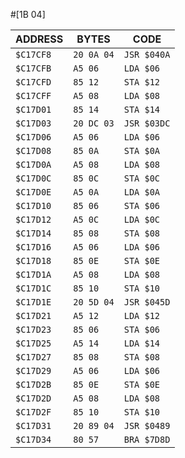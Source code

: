 #[1B 04]

|ADDRESS  |BYTES     |CODE       |
|---------|----------|-----------|
|`$C17CF8`|`20 0A 04`|`JSR $040A`|
|`$C17CFB`|`A5 06   `|`LDA $06  `|
|`$C17CFD`|`85 12   `|`STA $12  `|
|`$C17CFF`|`A5 08   `|`LDA $08  `|
|`$C17D01`|`85 14   `|`STA $14  `|
|`$C17D03`|`20 DC 03`|`JSR $03DC`|
|`$C17D06`|`A5 06   `|`LDA $06  `|
|`$C17D08`|`85 0A   `|`STA $0A  `|
|`$C17D0A`|`A5 08   `|`LDA $08  `|
|`$C17D0C`|`85 0C   `|`STA $0C  `|
|`$C17D0E`|`A5 0A   `|`LDA $0A  `|
|`$C17D10`|`85 06   `|`STA $06  `|
|`$C17D12`|`A5 0C   `|`LDA $0C  `|
|`$C17D14`|`85 08   `|`STA $08  `|
|`$C17D16`|`A5 06   `|`LDA $06  `|
|`$C17D18`|`85 0E   `|`STA $0E  `|
|`$C17D1A`|`A5 08   `|`LDA $08  `|
|`$C17D1C`|`85 10   `|`STA $10  `|
|`$C17D1E`|`20 5D 04`|`JSR $045D`|
|`$C17D21`|`A5 12   `|`LDA $12  `|
|`$C17D23`|`85 06   `|`STA $06  `|
|`$C17D25`|`A5 14   `|`LDA $14  `|
|`$C17D27`|`85 08   `|`STA $08  `|
|`$C17D29`|`A5 06   `|`LDA $06  `|
|`$C17D2B`|`85 0E   `|`STA $0E  `|
|`$C17D2D`|`A5 08   `|`LDA $08  `|
|`$C17D2F`|`85 10   `|`STA $10  `|
|`$C17D31`|`20 89 04`|`JSR $0489`|
|`$C17D34`|`80 57   `|`BRA $7D8D`|
